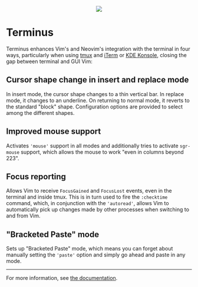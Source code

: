 <p align="center">
<img src="https://raw.githubusercontent.com/wincent/terminus/media/terminus-color-small.png" />
</p>

# Terminus

Terminus enhances Vim's and Neovim's integration with the terminal in four ways, particularly when using [tmux](https://tmux.github.io/) and [iTerm](https://www.iterm2.com/) or [KDE Konsole](https://konsole.kde.org/), closing the gap between terminal and GUI Vim:

## Cursor shape change in insert and replace mode

In insert mode, the cursor shape changes to a thin vertical bar. In replace mode, it changes to an underline. On returning to normal mode, it reverts to the standard "block" shape. Configuration options are provided to select among the different shapes.

## Improved mouse support

Activates `'mouse'` support in all modes and additionally tries to activate `sgr-mouse` support, which allows the mouse to work "even in columns beyond 223".

## Focus reporting

Allows Vim to receive `FocusGained` and `FocusLost` events, even in the terminal and inside tmux. This is in turn used to fire the `:checktime` command, which, in conjunction with the `'autoread'`, allows Vim to automatically pick up changes made by other processes when switching to and from Vim.

## "Bracketed Paste" mode

Sets up "Bracketed Paste" mode, which means you can forget about manually setting the `'paste'` option and simply go ahead and paste in any mode.

---

For more information, see [the documentation](https://github.com/wincent/terminus/blob/master/doc/terminus.txt).
